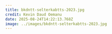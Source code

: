 ```yaml
---
title: bkdntt-selterkabtts-2023.jpg
credit: Kevin Daud Oemanu
date: 2025-08-24T14:22:13.768Z
image: ../images/bkdntt-selterkabtts-2023.jpg
---
```


